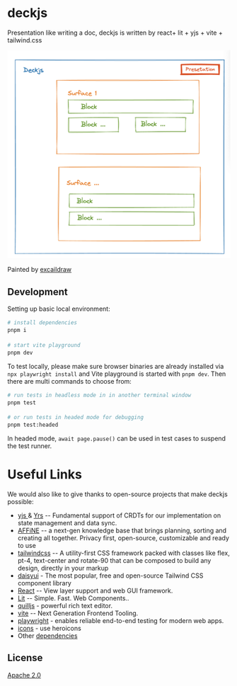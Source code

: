 # deckjs

Presentation like writing a doc, deckjs is written by react+ lit + yjs + vite + tailwind.css

<img  src="./assets/cover@2x.png">

Painted by [excaildraw](https://excalidraw.com/#json=lWFYoejI2OdbzNpZN4gt8,af-QtBVuT_I-h8LZ8dJvXQ)

## Development

Setting up basic local environment:

```bash
# install dependencies
pnpm i

# start vite playground
pnpm dev
```

To test locally, please make sure browser binaries are already installed via `npx playwright install` and Vite playground is started with `pnpm dev`. Then there are multi commands to choose from:

```bash
# run tests in headless mode in in another terminal window
pnpm test

# or run tests in headed mode for debugging
pnpm test:headed
```

In headed mode, `await page.pause()` can be used in test cases to suspend the test runner.

# Useful Links

We would also like to give thanks to open-source projects that make deckjs possible:

- [yjs
  ](https://github.com/yjs/yjs) & [Yrs](https://github.com/y-crdt/y-crdt) -- Fundamental support of CRDTs for our implementation on state management and data sync.
- [AFFiNE](https://github.com/toeverything/AFFiNE) -- a next-gen knowledge base that brings planning, sorting and creating all together. Privacy first, open-source, customizable and ready to use
- [tailwindcss](https://tailwindcss.com/) -- A utility-first CSS framework packed with classes like flex, pt-4, text-center and rotate-90 that can be composed to build any design, directly in your markup
- [daisyui](https://daisyui.com/docs/install/) - The most popular, free and open-source
  Tailwind CSS component library
- [React](https://github.com/facebook/react) -- View layer support and web GUI framework.
- [Lit](https://lit.dev/) -- Simple. Fast. Web Components..
- [quilljs](https://quilljs.com/) - powerful rich text editor.
- [vite](https://vitejs.dev/) -- Next Generation Frontend Tooling.
- [playwright](https://playwright.dev/) - enables reliable end-to-end testing for modern web apps.
- [icons](https://heroicons.com/) - use heroicons
- Other [dependencies](https://github.com/tzhangchi/deckjs/network/dependencies)

## License

[Apache 2.0](./LICENSE)
